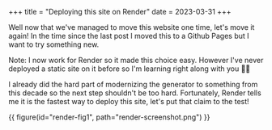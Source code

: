 +++
title = "Deploying this site on Render"
date = 2023-03-31
+++

Well now that we've managed to move this website one time, let's move it again! In the time since the last post I moved this to a Github Pages but I want to try something new.

<div class="note">
<span>Note:</span> I now work for Render so it made this choice easy. However I've never deployed a static site on it before so I'm learning right along with you 🧑‍💻
</div>

I already did the hard part of modernizing the generator to something from this decade so the next step shouldn't be too hard.
Fortunately, Render tells me it is the fastest way to deploy this site, let's put that claim to the test!

{{ figure(id="render-fig1", path="render-screenshot.png") }}
